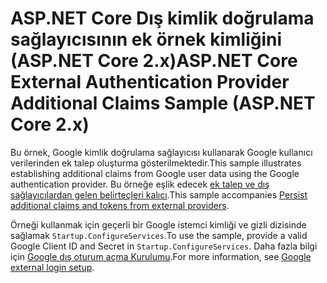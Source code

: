 # <a name="aspnet-core-external-authentication-provider-additional-claims-sample-aspnet-core-2x"></a><span data-ttu-id="05d35-101">ASP.NET Core Dış kimlik doğrulama sağlayıcısının ek örnek kimliğini (ASP.NET Core 2.x)</span><span class="sxs-lookup"><span data-stu-id="05d35-101">ASP.NET Core External Authentication Provider Additional Claims Sample (ASP.NET Core 2.x)</span></span>

<span data-ttu-id="05d35-102">Bu örnek, Google kimlik doğrulama sağlayıcısı kullanarak Google kullanıcı verilerinden ek talep oluşturma gösterilmektedir.</span><span class="sxs-lookup"><span data-stu-id="05d35-102">This sample illustrates establishing additional claims from Google user data using the Google authentication provider.</span></span> <span data-ttu-id="05d35-103">Bu örneğe eşlik edecek [ek talep ve dış sağlayıcılardan gelen belirteçleri kalıcı](https://docs.microsoft.com/aspnet/core/security/authentication/social/additional-claims).</span><span class="sxs-lookup"><span data-stu-id="05d35-103">This sample accompanies [Persist additional claims and tokens from external providers](https://docs.microsoft.com/aspnet/core/security/authentication/social/additional-claims).</span></span>

<span data-ttu-id="05d35-104">Örneği kullanmak için geçerli bir Google istemci kimliği ve gizli dizisinde sağlamak `Startup.ConfigureServices`.</span><span class="sxs-lookup"><span data-stu-id="05d35-104">To use the sample, provide a valid Google Client ID and Secret in `Startup.ConfigureServices`.</span></span> <span data-ttu-id="05d35-105">Daha fazla bilgi için [Google dış oturum açma Kurulumu](https://docs.microsoft.com/aspnet/core/security/authentication/social/google-logins).</span><span class="sxs-lookup"><span data-stu-id="05d35-105">For more information, see [Google external login setup](https://docs.microsoft.com/aspnet/core/security/authentication/social/google-logins).</span></span>
